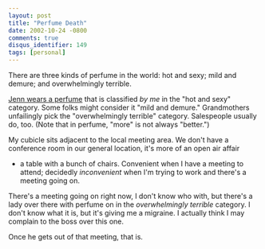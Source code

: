 ```yaml
---
layout: post
title: "Perfume Death"
date: 2002-10-24 -0800
comments: true
disqus_identifier: 149
tags: [personal]
---
```

There are three kinds of perfume in the world: hot and sexy; mild and
demure; and overwhelmingly terrible.

 [Jenn wears a perfume](/archive/2002/10/21/waxing-philosophic.aspx)
that is classified *by me* in the "hot and sexy" category. Some folks
might consider it "mild and demure." Grandmothers unfailingly pick the
"overwhelmingly terrible" category. Salespeople usually do, too. (Note
that in perfume, "more" is not always "better.")

 My cubicle sits adjacent to the local meeting area. We don't have a
conference room in our general location, it's more of an open air affair

- a table with a bunch of chairs. Convenient when I have a meeting to
attend; decidedly *inconvenient* when I'm trying to work and there's a
meeting going on.

 There's a meeting going on right now, I don't know who with, but
there's a lady over there with perfume on in the *overwhelmingly
terrible* category. I don't know what it is, but it's giving me a
migraine. I actually think I may complain to the boss over this one.

 Once he gets out of that meeting, that is.

